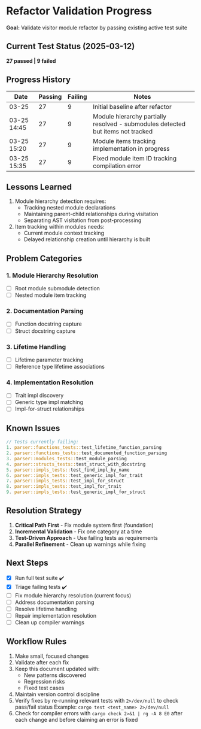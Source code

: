# Refactor Validation Progress

**Goal:** Validate visitor module refactor by passing existing active test suite

## Current Test Status (2025-03-12)

**27 passed | 9 failed**

## Progress History

| Date     | Passing | Failing | Notes                          |
|----------|---------|---------|--------------------------------|
| 03-25    | 27      | 9       | Initial baseline after refactor |
| 03-25 14:45 | 27      | 9       | Module hierarchy partially resolved - submodules detected but items not tracked |
| 03-25 15:20 | 27      | 9       | Module items tracking implementation in progress |
| 03-25 15:35 | 27      | 9       | Fixed module item ID tracking compilation error |

## Lessons Learned

1. Module hierarchy detection requires:
   - Tracking nested module declarations
   - Maintaining parent-child relationships during visitation
   - Separating AST visitation from post-processing
2. Item tracking within modules needs:
   - Current module context tracking
   - Delayed relationship creation until hierarchy is built

<!-- Add new rows above this line as progress is made -->

## Problem Categories

### 1. Module Hierarchy Resolution

- [ ] Root module submodule detection
- [ ] Nested module item tracking

### 2. Documentation Parsing

- [ ] Function docstring capture
- [ ] Struct docstring capture

### 3. Lifetime Handling

- [ ] Lifetime parameter tracking
- [ ] Reference type lifetime associations

### 4. Implementation Resolution

- [ ] Trait impl discovery
- [ ] Generic type impl matching
- [ ] Impl-for-struct relationships

## Known Issues

```rust
// Tests currently failing:
1. parser::functions_tests::test_lifetime_function_parsing
2. parser::functions_tests::test_documented_function_parsing  
3. parser::modules_tests::test_module_parsing
4. parser::structs_tests::test_struct_with_docstring
5. parser::impls_tests::test_find_impl_by_name
6. parser::impls_tests::test_generic_impl_for_trait
7. parser::impls_tests::test_impl_for_struct
8. parser::impls_tests::test_impl_for_trait  
9. parser::impls_tests::test_generic_impl_for_struct
```

## Resolution Strategy

1. **Critical Path First** - Fix module system first (foundation)
2. **Incremental Validation** - Fix one category at a time
3. **Test-Driven Approach** - Use failing tests as requirements
4. **Parallel Refinement** - Clean up warnings while fixing

## Next Steps

- [x] Run full test suite ✔️
- [x] Triage failing tests ✔️
- [ ] Fix module hierarchy resolution (current focus)
- [ ] Address documentation parsing
- [ ] Resolve lifetime handling
- [ ] Repair implementation resolution
- [ ] Clean up compiler warnings

## Workflow Rules

1. Make small, focused changes
2. Validate after each fix
3. Keep this document updated with:
   - New patterns discovered
   - Regression risks
   - Fixed test cases
4. Maintain version control discipline
5. Verify fixes by re-running relevant tests with `2>/dev/null` to check pass/fail status
   Example: `cargo test <test_name> 2>/dev/null`
6. Check for compiler errors with `cargo check 2>&1 | rg -A 8 E0` after each change and before claiming an error is fixed
